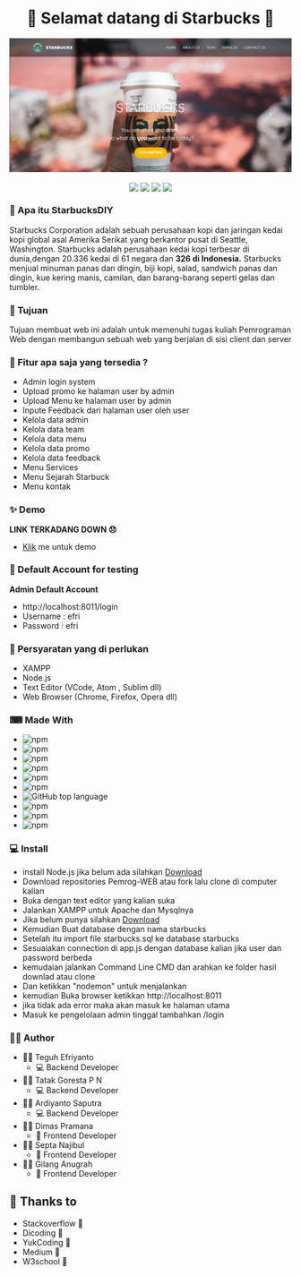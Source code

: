 <h1 align="center">🥤 Selamat datang di Starbucks 🥤</h1>

<p align="center">
  <img src="public/asset/git-01.png" widht="100"/>
</p>

<p align="center">
<img align="center" src="https://forthebadge.com/images/badges/uses-html.svg"> 
<img align="center" src="http://ForTheBadge.com/images/badges/made-with-javascript.svg"> 
<img align="center" src="http://ForTheBadge.com/images/badges/built-by-developers.svg"> 
<img align="center" src="https://forthebadge.com/images/badges/made-with-pug.svg">
</p>

### 🎁 Apa itu StarbucksDIY
Starbucks Corporation adalah sebuah perusahaan kopi dan jaringan kedai kopi global asal Amerika Serikat yang berkantor pusat di Seattle, Washington. Starbucks adalah perusahaan kedai kopi terbesar di dunia,dengan 20.336 kedai di 61 negara dan **326 di Indonesia.** Starbucks menjual minuman panas dan dingin, biji kopi, salad, sandwich panas dan dingin, kue kering manis, camilan, dan barang-barang seperti gelas dan tumbler.

### 🤔 Tujuan 
Tujuan membuat web ini adalah untuk memenuhi tugas kuliah Pemrograman Web dengan membangun sebuah web yang berjalan di sisi client dan server 

### 🤨 Fitur apa saja yang tersedia ?
- Admin login system
- Upload promo ke halaman user by admin
- Upload Menu ke halaman user by admin
- Inpute Feedback dari halaman user oleh user
- Kelola data admin
- Kelola data team
- Kelola data menu
- Kelola data promo
- Kelola data feedback
- Menu Services
- Menu Sejarah Starbuck
- Menu kontak

### ✨ Demo
  **LINK TERKADANG DOWN 😞**
- <a href="http://starmindiy.mercedes1.host/">Klik</a> me untuk demo 

### 👤 Default Account for testing	
**Admin Default Account**
- http://localhost:8011/login
- Username : efri
- Password : efri

### 🧐 Persyaratan yang di perlukan
- XAMPP
- Node.js
- Text Editor (VCode, Atom , Sublim dll)
- Web Browser (Chrome, Firefox, Opera dll)

### ⌨ Made With
- <img alt="npm" src="https://img.shields.io/npm/v/express?color=green&label=Express%20Js">
- <img alt="npm" src="https://img.shields.io/npm/v/mysql?color=read&label=Mysql">
- <img alt="npm" src="https://img.shields.io/npm/v/express-session?color=blue&label=Express-Session">
- <img alt="npm" src="https://img.shields.io/npm/v/nodemon?color=blue&label=Nodemon">
- <img alt="npm" src="https://img.shields.io/npm/v/ejs?color=red&label=Ejs">
- <img alt="npm" src="https://img.shields.io/npm/v/body-parser?color=purple&label=Body-Parser">
- <img alt="GitHub top language" src="https://img.shields.io/github/languages/top/Efrii/Pemrog-WEB?label=Javacript">
- <img alt="npm" src="https://img.shields.io/badge/Angullar-10.0.1-orange">
- <img alt="npm" src="https://img.shields.io/badge/Bootstrap-4.5.0-lightgrey">
- <img alt="npm" src="https://img.shields.io/badge/Materialize-1.0.0-yellowgreen">

### 💻 Install
- install Node.js jika belum ada silahkan <a href="https://nodejs.org/en/">Download</a>
- Download repositories Pemrog-WEB atau fork lalu clone di computer kalian
- Buka dengan text editor yang kalian suka
- Jalankan XAMPP untuk Apache dan Mysqlnya
- Jika belum punya silahkan <a href="https://www.apachefriends.org/download.html">Download</a>
- Kemudian Buat database dengan nama starbucks
- Setelah itu import file starbucks.sql ke database starbucks
- Sesuaiakan connection di app.js dengan database kalian jika user dan password berbeda
- kemudaian jalankan Command Line CMD dan arahkan ke folder hasil downlad atau clone
- Dan ketikkan "nodemon" untuk menjalankan
- kemudian Buka browser ketikkan http://localhost:8011 
- jika tidak ada error maka akan masuk ke halaman utama
- Masuk ke pengelolaan admin tinggal tambahkan /login 

### 👨‍💼 Author
- 👨‍💻 Teguh Efriyanto
	- 💻 Backend Developer
- 👨‍💻 Tatak Goresta P N
	- 💻 Backend Developer
- 👨‍💻 Ardiyanto Saputra
	- 💻 Backend Developer
- 👨‍💻 Dimas Pramana
	- 🎨 Frontend Developer
- 👨‍💻 Septa Najibul
	- 🎨 Frontend Developer
- 👨‍💻 Gilang Anugrah 
	- 🎨 Frontend Developer

## 💙 Thanks to
- Stackoverflow 📖
- Dicoding 📖
- YukCoding 📖
- Medium 📖
- W3school 📖
